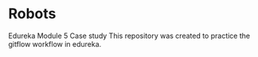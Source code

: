 # Robots
Edureka Module 5 Case study
This repository was created to practice the gitflow workflow in edureka.
